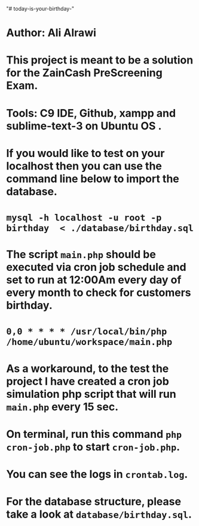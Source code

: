 "# today-is-your-birthday-" 
 #
 # Author: Ali Alrawi
 #
 # This project is meant to be a solution for the ZainCash PreScreening Exam.
 #
 # Tools: C9 IDE, Github, xampp and sublime-text-3 on Ubuntu OS .
 #
 # If you would like to test on your localhost then you can use the command line below to import the database.
 # `mysql -h localhost -u root -p birthday  < ./database/birthday.sql`
 #
 # The script `main.php` should be executed via cron job schedule and set to run at 12:00Am every day of every month to check for customers birthday.
 # 
 # `0,0 * * * * /usr/local/bin/php /home/ubuntu/workspace/main.php`
 # As a workaround, to the test the project I have created a cron job simulation php script that will run `main.php` every 15 sec.
 #
 # On terminal, run this command `php cron-job.php` to start `cron-job.php`.
 # You can see the logs in `crontab.log`.
 #
 # For the database structure, please take a look at `database/birthday.sql`.
 